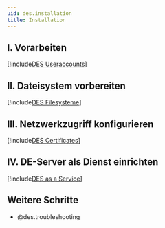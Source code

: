 ```yaml
---
uid: des.installation
title: Installation
---
```


## I. Vorarbeiten

[!include[DES Useraccounts](~/des/articles/usersmanual/des.installation.useraccount.md)]

## II. Dateisystem vorbereiten

[!include[DES Filesysteme](~/des/articles/usersmanual/des.installation.filesysteme.md)]

## III. Netzwerkzugriff konfigurieren

[!include[DES Certificates](~/des/articles/usersmanual/des.installation.ports.md)]

## IV. DE-Server als Dienst einrichten

[!include[DES as a Service](~/des/articles/usersmanual/des.installation.asaservice.md)]

## Weitere Schritte

* @des.troubleshooting